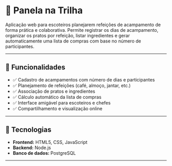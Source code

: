 # 🍲 Panela na Trilha

Aplicação web para escoteiros planejarem refeições de acampamento de forma prática e colaborativa. Permite registrar os dias de acampamento, organizar os pratos por refeição, listar ingredientes e gerar automaticamente uma lista de compras com base no número de participantes.

---

## 📌 Funcionalidades

- ✅ Cadastro de acampamentos com número de dias e participantes
- ✅ Planejamento de refeições (café, almoço, jantar, etc.)
- ✅ Associação de pratos e ingredientes
- ✅ Cálculo automático da lista de compras
- ✅ Interface amigável para escoteiros e chefes
- ✅ Compartilhamento e visualização online

---

## 🚀 Tecnologias

- **Frontend:** HTML5, CSS, JavaScript
- **Backend:** Node.js
- **Banco de dados:** PostgreSQL

---
